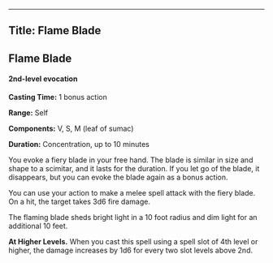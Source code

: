 -------------------------
Title: Flame Blade
-------------------------

## Flame Blade

#### 2nd-level evocation


**Casting Time:** 1 bonus action

**Range:** Self

**Components:** V, S, M (leaf of sumac)

**Duration:** Concentration, up to 10 minutes


You evoke a fiery blade in your free hand. The blade is similar in size
and shape to a scimitar, and it lasts for the duration. If you let go of
the blade, it disappears, but you can evoke the blade again as a bonus
action.

You can use your action to make a melee spell attack with the fiery
blade. On a hit, the target takes 3d6 fire damage.

The flaming blade sheds bright light in a 10 foot radius and dim
light for an additional 10 feet.

**At Higher Levels.** When you cast this spell using
a spell slot of 4th level or higher, the damage increases by 1d6 for every
two slot levels above 2nd.


